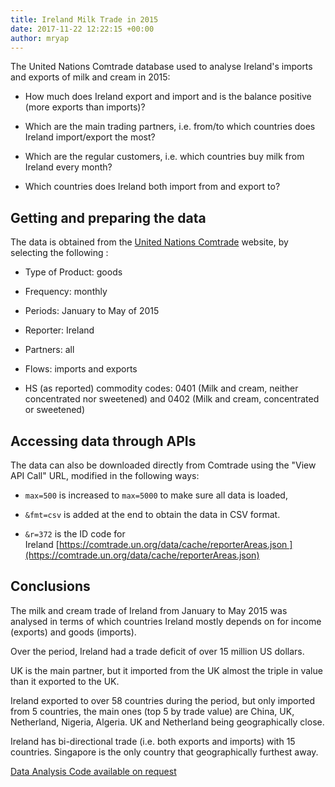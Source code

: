 ```yaml
---
title: Ireland Milk Trade in 2015
date: 2017-11-22 12:22:15 +00:00
author: mryap
---
```


The United Nations Comtrade database used to analyse Ireland's imports and exports of milk and cream in 2015:




  * How much does Ireland export and import and is the balance positive (more exports than imports)?


  * Which are the main trading partners, i.e. from/to which countries does Ireland import/export the most?


  * Which are the regular customers, i.e. which countries buy milk from Ireland every month?


  * Which countries does Ireland both import from and export to?




## Getting and preparing the data


The data is obtained from the [United Nations Comtrade](http://comtrade.un.org/data/) website, by selecting the following :




  * Type of Product: goods


  * Frequency: monthly


  * Periods: January to May of 2015


  * Reporter: Ireland


  * Partners: all


  * Flows: imports and exports


  * HS (as reported) commodity codes: 0401 (Milk and cream, neither concentrated nor sweetened) and 0402 (Milk and cream, concentrated or sweetened)













## Accessing data through APIs
























The data can also be downloaded directly from Comtrade using the "View API Call" URL, modified in the following ways:




  * `max=500` is increased to `max=5000` to make sure all data is loaded,


  * `&fmt=csv` is added at the end to obtain the data in CSV format.


  * `&r=372` is the ID code for Ireland [https://comtrade.un.org/data/cache/reporterAreas.json ](https://comtrade.un.org/data/cache/reporterAreas.json)




## Conclusions


The milk and cream trade of Ireland from January to May 2015 was analysed in terms of which countries Ireland mostly depends on for income (exports) and goods (imports).

Over the period, Ireland had a trade deficit of over 15 million US dollars.

UK is the main partner, but it imported from the UK almost the triple in value than it exported to the UK.

Ireland exported to over 58 countries during the period, but only imported from 5 countries, the main ones (top 5 by trade value) are China, UK, Netherland, Nigeria, Algeria. UK and Netherland being geographically close.

Ireland has bi-directional trade (i.e. both exports and imports) with 15 countries. Singapore is the only country that geographically furthest away.

[Data Analysis Code available on request]()
